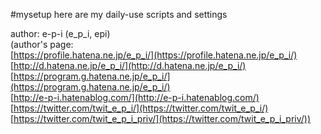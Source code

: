 #mysetup
here are my daily-use scripts and settings

author: e-p-i (e_p_i, epi)  
(author's page:  
[https://profile.hatena.ne.jp/e_p_i/](https://profile.hatena.ne.jp/e_p_i/)  
[http://d.hatena.ne.jp/e_p_i/](http://d.hatena.ne.jp/e_p_i/)  
[https://program.g.hatena.ne.jp/e_p_i/](https://program.g.hatena.ne.jp/e_p_i/)  
[http://e-p-i.hatenablog.com/](http://e-p-i.hatenablog.com/)  
[https://twitter.com/twit_e_p_i/](https://twitter.com/twit_e_p_i/)  
[https://twitter.com/twit_e_p_i_priv/](https://twitter.com/twit_e_p_i_priv/))  
